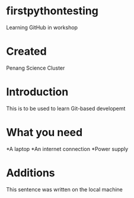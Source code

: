 # firstpythontesting
Learning GitHub in workshop

# Created
Penang Science Cluster

# Introduction

This is to be used to learn Git-based developemt

# What you need

*A laptop
*An internet connection
*Power supply

# Additions

This sentence was written on the local machine